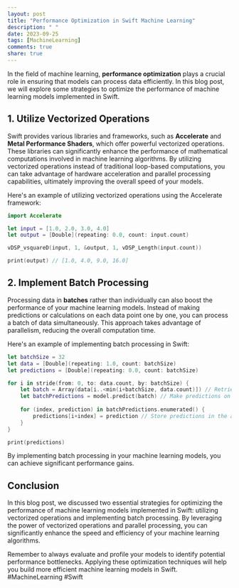 ```yaml
---
layout: post
title: "Performance Optimization in Swift Machine Learning"
description: " "
date: 2023-09-25
tags: [MachineLearning]
comments: true
share: true
---
```


In the field of machine learning, **performance optimization** plays a crucial role in ensuring that models can process data efficiently. In this blog post, we will explore some strategies to optimize the performance of machine learning models implemented in Swift.

## 1. Utilize Vectorized Operations

Swift provides various libraries and frameworks, such as **Accelerate** and **Metal Performance Shaders**, which offer powerful vectorized operations. These libraries can significantly enhance the performance of mathematical computations involved in machine learning algorithms. By utilizing vectorized operations instead of traditional loop-based computations, you can take advantage of hardware acceleration and parallel processing capabilities, ultimately improving the overall speed of your models.

Here's an example of utilizing vectorized operations using the Accelerate framework:

```swift
import Accelerate

let input = [1.0, 2.0, 3.0, 4.0]
let output = [Double](repeating: 0.0, count: input.count)

vDSP_vsquareD(input, 1, &output, 1, vDSP_Length(input.count))

print(output) // [1.0, 4.0, 9.0, 16.0]
```

## 2. Implement Batch Processing

Processing data in **batches** rather than individually can also boost the performance of your machine learning models. Instead of making predictions or calculations on each data point one by one, you can process a batch of data simultaneously. This approach takes advantage of parallelism, reducing the overall computation time.

Here's an example of implementing batch processing in Swift:

```swift
let batchSize = 32
let data = [Double](repeating: 1.0, count: batchSize)
let predictions = [Double](repeating: 0.0, count: batchSize)

for i in stride(from: 0, to: data.count, by: batchSize) {
    let batch = Array(data[i..<min(i+batchSize, data.count)]) // Retrieve current batch of data
    let batchPredictions = model.predict(batch) // Make predictions on the batch
    
    for (index, prediction) in batchPredictions.enumerated() {
        predictions[i+index] = prediction // Store predictions in the appropriate location
    }
}

print(predictions)
```

By implementing batch processing in your machine learning models, you can achieve significant performance gains.

## Conclusion

In this blog post, we discussed two essential strategies for optimizing the performance of machine learning models implemented in Swift: utilizing vectorized operations and implementing batch processing. By leveraging the power of vectorized operations and parallel processing, you can significantly enhance the speed and efficiency of your machine learning algorithms.

Remember to always evaluate and profile your models to identify potential performance bottlenecks. Applying these optimization techniques will help you build more efficient machine learning models in Swift. #MachineLearning #Swift